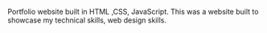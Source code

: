 Portfolio website built in HTML ,CSS, JavaScript. This was a website built to showcase my technical skills, web design skills.

